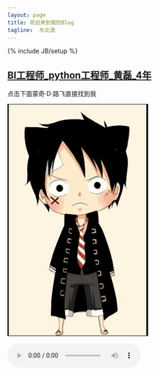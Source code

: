 ```yaml
---
layout: page
title: 欢迎来到我的Blog
tagline:  东北滴 
---
```

{% include JB/setup %}

## [BI工程师_python工程师_黄磊_4年](https://github.com/halleytl/halleytl.github.io/raw/master/resume/BI%E5%B7%A5%E7%A8%8B%E5%B8%88_python%E5%B7%A5%E7%A8%8B%E5%B8%88_%E9%BB%84%E7%A3%8A_4%E5%B9%B4.pdf)

点击下面蒙奇·D·路飞直接找到我

[![点击这里找到我](https://github.com/halleytl/halleytl.github.io/raw/master/qq.gif)](http://wpa.qq.com/msgrd?V=3&uin=406384832&Site=我的blog&Menu=yes)

<audio controls="controls" height="100" width="100">
    <source src="blog.mp3" type="audio/mp3" />
    <embed height="100" width="100" src="blog.mp3" />
</audio>

